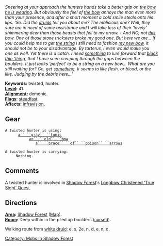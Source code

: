 *Sneering at your approach the hunters hands take a better grip on [the
bow he is wearing](Old_Bow "wikilink"). But obviously the feel of [the
bow](Old_Bow "wikilink") annoys the man even more than your presence,
and after a short moment a cold smile steals onto his lips. 'So. Did the
[druids](:Category:_Druids "wikilink") tell you about me? The malicious
one? Well, they sure are in need of some assistance and I will take less
of their 'lovely' shimmering deer than those beasts that fell to my
arrow. - And NO, not [this bow](Old_Bow "wikilink"). One of those [stone
tricksters](Stone_Trickster "wikilink") broke my good one. But here we
are... If you could help me to get [the
string](Long_Black_Tentacle_String "wikilink") I still need to fashion
[my new bow](Longbow_Christened_'True_Sight' "wikilink"), it should not
be to your disadvantage. By tarterus, I even would make you one as well.
Yet there is a catch. I need [something](Large_Egg "wikilink") to lure
forward that [black thin 'thing'](Thin_Black_Tentacle "wikilink") that I
have seen creeping through the gaps between the boulders. It just looks
'perfect' to be a string on a new bow... What are you still waiting for?
Go, get [something](Large_Egg "wikilink"). It seems to like flesh, or
blood, or the like. Judging by the debris here...*'

**Keywords:** twisted, hunter.  
**[Level](Level "wikilink"):** 41.  
**[Alignment](Alignment "wikilink"):** demonic.  
**[Flags](:Category:_Mob_Types "wikilink"):**
[steadfast](Sentinel_Mobs "wikilink").  
**Affects:** [infravision](Infravision "wikilink").  

## Gear

`A twisted hunter is using:`  
<worn on body>`      `[`a`` ``gray`` ``tunic`](Gray_Tunic "wikilink")  
<wielded>`           `[`an`` ``old`` ``bow`](Old_Bow "wikilink")  
<held>`              `[`a`` ``brace`` ``of`` ``poison`` ``arrows`](Poison_Arrows "wikilink")

`A twisted hunter is carrying:`  
`     Nothing.`

## Comments

A twisted hunter is involved in [Shadow
Forest](:Category:_Shadow_Forest "wikilink")'s [Longbow Christened 'True
Sight' Quest](Longbow_Christened_'True_Sight'_Quest "wikilink").

## Directions

**[Area](:Category:_Areas "wikilink"):** [Shadow
Forest](:Category:_Shadow_Forest "wikilink")
([Map](Shadow_Forest_Map "wikilink")).  
**[Room](:Category:_Rooms "wikilink"):** Deep within in the piled up
boulders ([cursed](Cursed_Rooms "wikilink")).

Walking route from [white druid](White_Haired_Druid "wikilink"): e, s,
2e, n, d, e, n, d.

[Category: Mobs In Shadow
Forest](Category:_Mobs_In_Shadow_Forest "wikilink")
